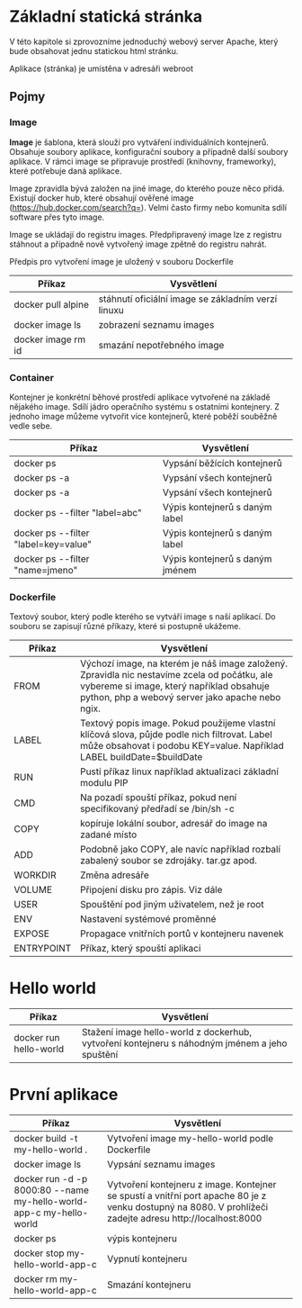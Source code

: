 # Základní statická stránka

V této kapitole si zprovozníme jednoduchý webový server Apache, který bude obsahovat jednu statickou html stránku.

Aplikace (stránka) je umístěna v adresáři webroot

## Pojmy

### Image
**Image** je šablona, která slouží pro vytváření individuálních kontejnerů. Obsahuje soubory aplikace, konfigurační 
soubory a případně další soubory aplikace. V rámci image se připravuje prostředí (knihovny, frameworky), které potřebuje
daná aplikace. 

Image zpravidla bývá založen na jiné image, do kterého pouze něco přidá. Existují docker hub, které obsahují ověřené 
image (https://hub.docker.com/search?q=). Velmi často firmy nebo komunita sdílí software přes tyto image.

Image se ukládají do registru images. Předpřipravený image lze z registru stáhnout a případně nově vytvořený image
zpětně do registru nahrát.

Předpis pro vytvoření image je uložený v souboru Dockerfile

| Příkaz             | Vysvětlení                                         |
|--------------------|----------------------------------------------------|
| docker pull alpine | stáhnutí oficiální image se základním verzí linuxu |
| docker image ls    | zobrazení seznamu images                           |
| docker image rm id | smazání nepotřebného image                         | 

### Container

Kontejner je konkrétní běhové prostředí aplikace vytvořené na základě nějakého image. Sdílí jádro operačního systému 
s ostatními kontejnery. Z jednoho image můžeme vytvořit více kontejnerů, které poběží souběžně vedle sebe.

| Příkaz                               | Vysvětlení                      |
|--------------------------------------|---------------------------------|
| docker ps                            | Vypsání běžících kontejnerů     |
| docker ps -a                         | Vypsání všech kontejnerů        |
| docker ps -a                         | Vypsání všech kontejnerů        |
| docker ps --filter "label=abc"       | Výpis kontejnerů s daným label  |
| docker ps --filter "label=key=value" | Výpis kontejnerů s daným label  |
| docker ps --filter "name=jmeno"      | Výpis kontejnerů s daným jménem |


### Dockerfile
Textový soubor, který podle kterého se vytváří image s naší aplikací. Do souboru se zapisují různé příkazy, které 
si postupně ukážeme.

| Příkaz     | Vysvětlení                                                                                                                                                                                   |
|------------|----------------------------------------------------------------------------------------------------------------------------------------------------------------------------------------------|
| FROM       | Výchozí image, na kterém je náš image založený. Zpravidla nic nestavíme zcela od počátku, ale vybereme si image, který například obsahuje python, php a webový server jako apache nebo ngix. |
| LABEL      | Textový popis image. Pokud použijeme vlastní klíčová slova, půjde podle nich filtrovat. Label může obsahovat i podobu KEY=value. Například LABEL buildDate=$buildDate                        |
| RUN        | Pustí příkaz linux například aktualizaci základní modulu PIP                                                                                                                                 |
| CMD        | Na pozadí spouští příkaz, pokud není specifikovaný předřadí se /bin/sh -c                                                                                                                    |  
| COPY       | kopíruje lokální soubor, adresář do image na zadané místo                                                                                                                                    |
| ADD        | Podobně jako COPY, ale navíc například rozbalí zabalený soubor se zdrojáky. tar.gz apod.                                                                                                     |
| WORKDIR    | Změna adresáře                                                                                                                                                                               |
| VOLUME     | Připojení disku pro zápis. Viz dále                                                                                                                                                          |
| USER       | Spouštění pod jiným uživatelem, než je root                                                                                                                                                  |
| ENV        | Nastavení systémové proměnné                                                                                                                                                                 |
| EXPOSE     | Propagace vnitřních portů v kontejneru navenek                                                                                                                                               |
| ENTRYPOINT | Příkaz, který spouští aplikaci                                                                                                                                                               |


# Hello world

| Příkaz                               | Vysvětlení                                                                                    |
|--------------------------------------|-----------------------------------------------------------------------------------------------|
| docker run hello-world                         | Stažení image hello-world z dockerhub, vytvoření kontejneru s náhodným jménem a jeho spuštění |
 

# První aplikace

| Příkaz                                                              | Vysvětlení                                                                                                                                                |
|---------------------------------------------------------------------|-----------------------------------------------------------------------------------------------------------------------------------------------------------|
| docker build -t my-hello-world .                                    | Vytvoření image my-hello-world podle Dockerfile                                                                                                           |
| docker image ls                                                     | Vypsání seznamu images                                                                                                                                    |
| docker run -d -p 8000:80 --name my-hello-world-app-c my-hello-world | Vytvoření kontejneru z image. Kontejner se spustí a vnitřní port apache 80 je z venku dostupný na 8080. V prohlížeči zadejte adresu http://localhost:8000 |
| docker ps                                                           | výpis kontejneru                                                                                                                                          |
| docker stop my-hello-world-app-c                                    | Vypnutí kontejneru                                                                                                                                        |
| docker rm my-hello-world-app-c                                      | Smazání kontejneru                                                                                                                                        |
